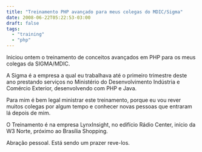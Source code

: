 ```yaml
---
title: "Treinamento PHP avançado para meus colegas do MDIC/Sigma"
date: 2008-06-22T05:22:53-03:00
draft: false
tags:
  - "training"
  - "php"
---
```


Iniciou ontem o treinamento de conceitos avançados em PHP para os meus colegas da SIGMA/MDIC.

A Sigma é a empresa a qual eu trabalhava até o primeiro trimestre deste ano prestando serviços no Ministério do
Desenvolvimento Indústria e Comércio Exterior, desenvolvendo com PHP e Java.

Para mim é bem legal ministrar este treinamento, porque eu vou rever muitos colegas por algum tempo e conhecer novas
pessoas que entraram lá depois de mim.

O Treinamento é na empresa LynxInsight, no edifício Rádio Center, início da W3 Norte, próximo ao Brasília Shopping.

Abração pessoal. Está sendo um prazer reve-los.
